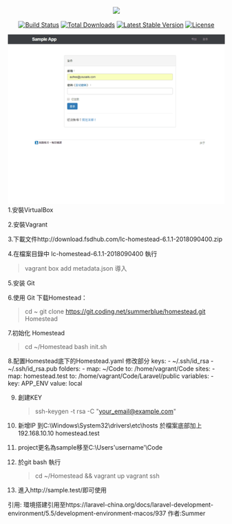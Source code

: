 <p align="center"><img src="https://laravel.com/assets/img/components/logo-laravel.svg"></p>

<p align="center">
<a href="https://travis-ci.org/laravel/framework"><img src="https://travis-ci.org/laravel/framework.svg" alt="Build Status"></a>
<a href="https://packagist.org/packages/laravel/framework"><img src="https://poser.pugx.org/laravel/framework/d/total.svg" alt="Total Downloads"></a>
<a href="https://packagist.org/packages/laravel/framework"><img src="https://poser.pugx.org/laravel/framework/v/stable.svg" alt="Latest Stable Version"></a>
<a href="https://packagist.org/packages/laravel/framework"><img src="https://poser.pugx.org/laravel/framework/license.svg" alt="License"></a>
</p>
<img src='https://github.com/JasonDontw/laravel/blob/master/blog.gif'>
1.安裝VirtualBox

2.安裝Vagrant

3.下載文件http://download.fsdhub.com/lc-homestead-6.1.1-2018090400.zip

4.在檔案目錄中 lc-homestead-6.1.1-2018090400 執行
  > vagrant box add metadata.json
  導入
  
5.安装 Git

6.使用 Git 下载Homestead：
   > cd ~
   > git clone https://git.coding.net/summerblue/homestead.git Homestead
   
7.初始化 Homestead
   > cd ~/Homestead
   > bash init.sh
   
8.配置Homestead底下的Homestead.yaml
   修改部分
   keys:
    - ~/.ssh/id_rsa
    - ~/.ssh/id_rsa.pub
   folders:
    - map: ~/Code
      to: /home/vagrant/Code
   sites:
    - map: homestead.test
      to: /home/vagrant/Code/Laravel/public
   variables:
    - key: APP_ENV
      value: local
      
9. 創建KEY 
    > ssh-keygen -t rsa -C "your_email@example.com"

10. 新增IP
   到C:\Windows\System32\drivers\etc\hosts
   於檔案底部加上
   192.168.10.10  homestead.test
   
11. project更名為sample移至C:\Users\'username'\Code

12. 於git bash 執行
    > cd ~/Homestead && vagrant up
    > vagrant ssh
13. 進入http://sample.test/即可使用


引用:
環境搭建引用至https://laravel-china.org/docs/laravel-development-environment/5.5/development-environment-macos/937
作者:Summer
